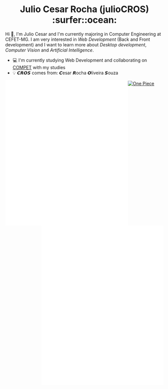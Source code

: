 <h1 align="center"> Julio Cesar Rocha (julioCROS) :surfer::ocean: </h1>

Hi 👋, I'm Julio Cesar and I'm currently majoring in Computer Engineering at CEFET-MG. I am very interested in _Web Development_ (Back and Front development) and I want to learn more about _Desktop development_, _Computer Vision_ and _Artificial Intelligence_.
- :computer: I'm currently studying Web Development and collaborating on [COMPET](https://www.linkedin.com/in/competcefetmg/) with my studies
- :bulb: <b>𝘾𝙍𝙊𝙎</b> comes from: <b>𝘾</b>esar <b>𝙍</b>ocha <b>𝙊</b>liveira <b>𝙎</b>ouza

[<img align="left" width="390" alt="General Stats" src="https://github.com/julioCROS/julioCROS/blob/main/general.svg?p">](#)
[<img align="right" width="390" alt="Anime and Music Stats" src="https://github.com/julioCROS/julioCROS/blob/main/anilist_spotify.svg?p">](#)
[<img align="center" alt="One Piece" src="https://i.ibb.co/Yd3fsGJ/one-piece-wallpaper.png">](#)





